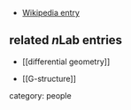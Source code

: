 

* [Wikipedia entry](https://en.wikipedia.org/wiki/Katsumi_Nomizu)

## related $n$Lab entries

* [[differential geometry]]

* [[G-structure]]

category: people